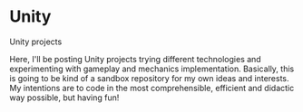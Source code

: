 # Unity
Unity projects

Here, I'll be posting Unity projects trying different technologies and experimenting with gameplay and mechanics implementation. 
Basically, this is going to be kind of a sandbox repository for my own ideas and interests.
My intentions are to code in the most comprehensible, efficient and didactic way possible, but having fun!

